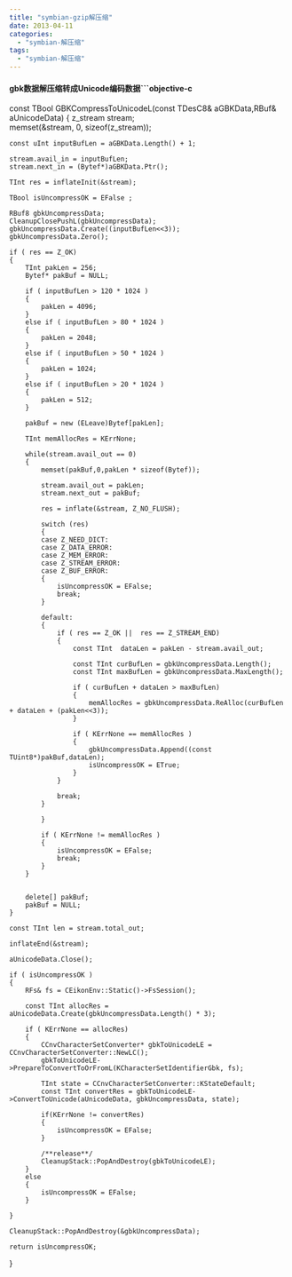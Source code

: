```yaml
---
title: "symbian-gzip解压缩"
date: 2013-04-11
categories:
  - "symbian-解压缩"
tags:
  - "symbian-解压缩"
---
```

<!--more-->

#### gbk数据解压缩转成Unicode编码数据```objective-c
const TBool GBKCompressToUnicodeL(const TDesC8& aGBKData,RBuf& aUnicodeData)
{
	z_stream stream;   
	memset(&stream, 0, sizeof(z_stream));   

	const uInt inputBufLen = aGBKData.Length() + 1;

	stream.avail_in = inputBufLen;
	stream.next_in = (Bytef*)aGBKData.Ptr(); 

	TInt res = inflateInit(&stream);

	TBool isUncompressOK = EFalse ;

	RBuf8 gbkUncompressData;
	CleanupClosePushL(gbkUncompressData);
	gbkUncompressData.Create((inputBufLen<<3));
	gbkUncompressData.Zero();
	
	if ( res == Z_OK)
	{
		TInt pakLen = 256;
		Bytef* pakBuf = NULL;
		
		if ( inputBufLen > 120 * 1024 )
		{
			pakLen = 4096;
		}
		else if ( inputBufLen > 80 * 1024 )
		{
			pakLen = 2048;
		}
		else if ( inputBufLen > 50 * 1024 )
		{
			pakLen = 1024;
		}
		else if ( inputBufLen > 20 * 1024 )
		{
			pakLen = 512;
		}
		
		pakBuf = new (ELeave)Bytef[pakLen];

		TInt memAllocRes = KErrNone;
		
		while(stream.avail_out == 0)
		{
			memset(pakBuf,0,pakLen * sizeof(Bytef));

			stream.avail_out = pakLen;
			stream.next_out = pakBuf; 

			res = inflate(&stream, Z_NO_FLUSH);
			
			switch (res)
			{
			case Z_NEED_DICT:
			case Z_DATA_ERROR:
			case Z_MEM_ERROR:
			case Z_STREAM_ERROR:
			case Z_BUF_ERROR:
			{
				isUncompressOK = EFalse;
				break;
			}

			default:
			{
				if ( res == Z_OK ||  res == Z_STREAM_END)
				{
					const TInt  dataLen = pakLen - stream.avail_out;
					
					const TInt curBufLen = gbkUncompressData.Length();
					const TInt maxBufLen = gbkUncompressData.MaxLength();

					if ( curBufLen + dataLen > maxBufLen)
					{
						memAllocRes = gbkUncompressData.ReAlloc(curBufLen + dataLen + (pakLen<<3));
					}

					if ( KErrNone == memAllocRes )
					{
						gbkUncompressData.Append((const TUint8*)pakBuf,dataLen);
						isUncompressOK = ETrue;
					}
				}

				break;
			}

			}
			
			if ( KErrNone != memAllocRes )
			{
				isUncompressOK = EFalse;
				break;
			}
		}
		
		
		delete[] pakBuf;
		pakBuf = NULL;
	}

	const TInt len = stream.total_out;

	inflateEnd(&stream);

	aUnicodeData.Close();

	if ( isUncompressOK )
	{
		RFs& fs = CEikonEnv::Static()->FsSession();

		const TInt allocRes = aUnicodeData.Create(gbkUncompressData.Length() * 3);	
		
		if ( KErrNone == allocRes)
		{
			CCnvCharacterSetConverter* gbkToUnicodeLE = CCnvCharacterSetConverter::NewLC();
			gbkToUnicodeLE->PrepareToConvertToOrFromL(KCharacterSetIdentifierGbk, fs);

			TInt state = CCnvCharacterSetConverter::KStateDefault;
			const TInt convertRes = gbkToUnicodeLE->ConvertToUnicode(aUnicodeData, gbkUncompressData, state);

			if(KErrNone != convertRes)
			{
				isUncompressOK = EFalse;
			}

			/**release**/
			CleanupStack::PopAndDestroy(gbkToUnicodeLE);
		}
		else
		{
			isUncompressOK = EFalse;
		}
			
	}

	CleanupStack::PopAndDestroy(&gbkUncompressData);

	return isUncompressOK;
}

```

